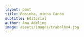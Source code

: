 ```yaml
---
layout: post
title: Rosinha, minha Canoa
subtitle: Editorial
author: Ana Adelino
image: assets/images/trabalho4.jpg
---
```

